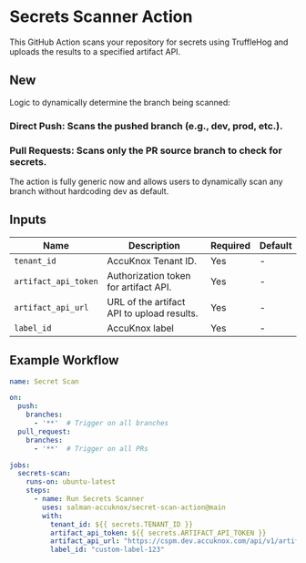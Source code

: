 
# Secrets Scanner Action

This GitHub Action scans your repository for secrets using TruffleHog and uploads the results to a specified artifact API.

## New 
Logic to dynamically determine the branch being scanned:

### Direct Push: Scans the pushed branch (e.g., dev, prod, etc.).
### Pull Requests: Scans only the PR source branch to check for secrets.
The action is fully generic now and allows users to dynamically scan any branch without hardcoding dev as default.

## Inputs

| Name                 | Description                                  | Required | Default  |
|----------------------|----------------------------------------------|----------|----------|
| `tenant_id`          | AccuKnox Tenant ID.                          | Yes      | -        |
| `artifact_api_token` | Authorization token for artifact API.        | Yes      | -        |
| `artifact_api_url`   | URL of the artifact API to upload results.   | Yes      | -        |
| `label_id`           | AccuKnox label                               | Yes      | -        |

## Example Workflow

```yaml
name: Secret Scan

on:
  push:
    branches:
      - '**'  # Trigger on all branches
  pull_request:
    branches:
      - '**'  # Trigger on all PRs

jobs:
  secrets-scan:
    runs-on: ubuntu-latest
    steps:
      - name: Run Secrets Scanner
        uses: salman-accuknox/secret-scan-action@main
        with:
          tenant_id: ${{ secrets.TENANT_ID }}
          artifact_api_token: ${{ secrets.ARTIFACT_API_TOKEN }}
          artifact_api_url: "https://cspm.dev.accuknox.com/api/v1/artifact/"
          label_id: "custom-label-123"

